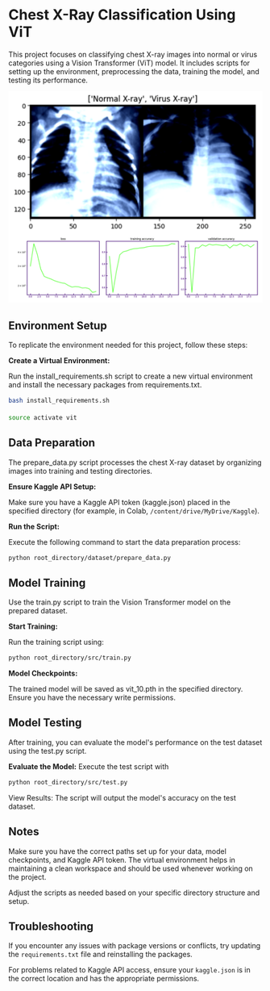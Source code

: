 # Chest X-Ray Classification Using ViT

This project focuses on classifying chest X-ray images into normal or virus categories using a Vision Transformer (ViT) model. It includes scripts for setting up the environment, preprocessing the data, training the model, and testing its performance.

![Alt text](./vit_chest_xray.png)

## Environment Setup

To replicate the environment needed for this project, follow these steps:

**Create a Virtual Environment:**

Run the install_requirements.sh script to create a new virtual environment and install the necessary packages from requirements.txt.

```bash
bash install_requirements.sh

source activate vit
```

## Data Preparation

The prepare_data.py script processes the chest X-ray dataset by organizing images into training and testing directories.

**Ensure Kaggle API Setup:**

Make sure you have a Kaggle API token (kaggle.json) placed in the specified directory (for example, in Colab, `/content/drive/MyDrive/Kaggle`).

**Run the Script:**

Execute the following command to start the data preparation process:

```bash
python root_directory/dataset/prepare_data.py
```

## Model Training

Use the train.py script to train the Vision Transformer model on the prepared dataset.

**Start Training:**

Run the training script using:

```bash
python root_directory/src/train.py
```

**Model Checkpoints:**

The trained model will be saved as vit_10.pth in the specified directory. Ensure you have the necessary write permissions.

## Model Testing

After training, you can evaluate the model's performance on the test dataset using the test.py script.

**Evaluate the Model:**
Execute the test script with

```bash
python root_directory/src/test.py
```

View Results:
The script will output the model's accuracy on the test dataset.

## Notes

Make sure you have the correct paths set up for your data, model checkpoints, and Kaggle API token.
The virtual environment helps in maintaining a clean workspace and should be used whenever working on the project.  

Adjust the scripts as needed based on your specific directory structure and setup.

## Troubleshooting

If you encounter any issues with package versions or conflicts, try updating the `requirements.txt` file and reinstalling the packages.  

For problems related to Kaggle API access, ensure your `kaggle.json` is in the correct location and has the appropriate permissions.

